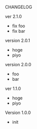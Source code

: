 CHANGELOG

ver 2.1.0
* fix foo
* fix bar

version 2.0.1
* hoge
* piyo

version 2.0.0
* foo
* bar

ver 1.1.0
* hoge
* piyo

Version 1.0.0
* init
